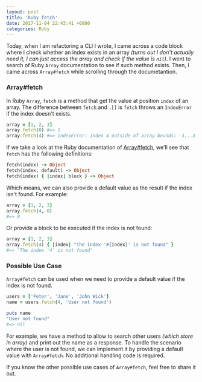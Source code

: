 ```yaml
---
layout: post
title: 'Ruby fetch'
date: 2017-11-04 22:43:41 +0800
categories: Ruby
---
```


Today, when I am refactoring a CLI I wrote, I came across a code block  where I check whether an index exists in an array _(turns out I don't actually need it, I can just access the array and check if the value is `nil`)_. I went to search of Ruby `Array` documentation to see if such method exists. Then, I came across `Array#fetch` while scrolling through the documetantion.

### Array#fetch

In Ruby `Array`, `fetch` is a method that get the value at position `index` of an array. The difference between `fetch` and `.[]` is `fetch` throws an `IndexError` if the index doesn't exists.

```ruby
array = [1, 2, 3]
array.fetch(0) #=> 1
array.fetch(4) #=> IndexError: index 4 outside of array bounds: -3...3
```

If we take a look at the Ruby documentation of [Array#fetch](https://ruby-doc.org/core-2.4.0/Array.html#method-i-fetch), we'll see that `fetch` has the following definitions:

```ruby
fetch(index) -> Object
fetch(index, default) -> Object
fetch(index) { |index| block } -> Object
```

Which means, we can also provide a default value as the result if the index isn't found. For example:

```ruby
array = [1, 2, 3]
array.fetch(4, 0)
#=> 0
```

Or provide a block to be executed if the index is not found:
```ruby
array = [1, 2, 3]
array.fetch(4) { |index| "The index '#{index}' is not found" }
#=> "The index '4' is not found"
```

### Possible Use Case

`Array#fetch` can be used when we need to provide a default value if the index is not found.

```ruby
users = ['Peter', 'Jane', 'John Wick']
name = users.fetch(4, 'User not found')

puts name
"User not found"
#=> nil
```

For example, we have a method to allow to search other users _(which store in array)_ and print out the name as a response. To handle the scenario where the user is not found, we can implement it by providing a default value with `Array#fetch`. No additional handling code is required.

If you know the other possible use cases of `Array#fetch`, feel free to share it out.


